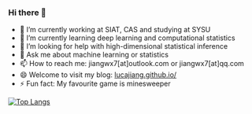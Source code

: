 ### Hi there 👋

<!--
**LucaJiang/lucajiang** is a ✨ _special_ ✨ repository because its `README.md` (this file) appears on your GitHub profile.
- 😄 Pronouns: NULL 👯

Here are some ideas to get you started:
-->
- 🔭 I’m currently working at SIAT, CAS and studying at SYSU
- 🌱 I’m currently learning deep learning and computational statistics
- 🤔 I’m looking for help with high-dimensional statistical inference
- 💬 Ask me about machine learning or statistics
- 📫 How to reach me: jiangwx7[at]outlook.com or jiangwx7[at]qq.com
- 😄 Welcome to visit my blog: [lucajiang.github.io/](https://lucajiang.github.io/)
- ⚡ Fun fact: My favourite game is minesweeper

[![Top Langs](https://github-readme-stats.vercel.app/api/top-langs/?username=lucajiang&layout=compact)](https://github.com/anuraghazra/github-readme-stats)

